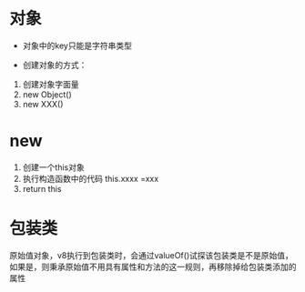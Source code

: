 # 对象
- 对象中的key只能是字符串类型

- 创建对象的方式：
1. 创建对象字面量
2. new Object()
3. new XXX()

# new
1. 创建一个this对象
2. 执行构造函数中的代码 this.xxxx =xxx
3. return this

# 包装类
原始值对象，v8执行到包装类时，会通过valueOf()试探该包装类是不是原始值，如果是，则秉承原始值不用具有属性和方法的这一规则，再移除掉给包装类添加的属性

